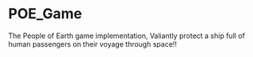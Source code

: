 # POE_Game
The People of Earth game implementation, Valiantly protect a ship full of human passengers on their voyage through space!!
